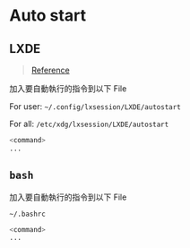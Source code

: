 # Auto start

## LXDE

> [Reference](https://wiki.archlinux.org/index.php/LXDE#Autostart)

加入要自動執行的指令到以下 File

For user: `~/.config/lxsession/LXDE/autostart`

For all: `/etc/xdg/lxsession/LXDE/autostart`

```bash
<command>
...
```

## `bash`

加入要自動執行的指令到以下 File

`~/.bashrc`

```bash
<command>
...
```
